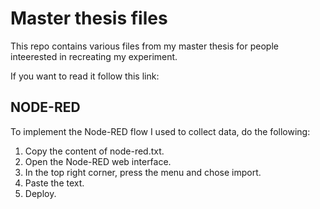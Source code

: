 # Master thesis files
This repo contains various files from my master thesis for people inteerested in recreating my experiment. 

If you want to read it follow this link: <LINK TO MASTERTHESIS.pdf>

## NODE-RED

To implement the Node-RED flow I used to collect data, do the following: 
1. Copy the content of node-red.txt.
2. Open the Node-RED web interface.
3. In the top right corner, press the menu and chose import.
4. Paste the text.
5. Deploy. 
